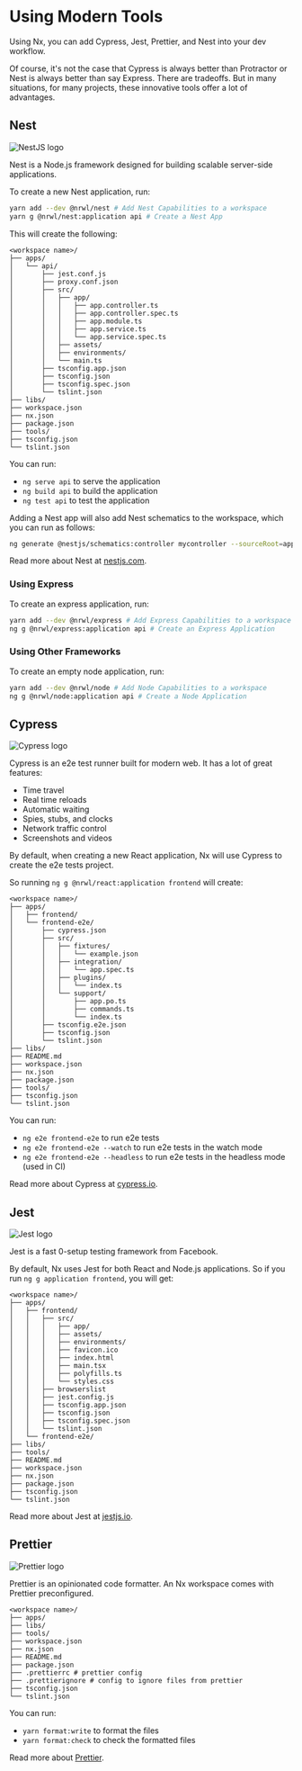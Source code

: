 # Using Modern Tools

Using Nx, you can add Cypress, Jest, Prettier, and Nest into your dev workflow.

Of course, it's not the case that Cypress is always better than Protractor or Nest is always better than say Express. There are tradeoffs. But in many situations, for many projects, these innovative tools offer a lot of advantages.

## Nest

![NestJS logo](./nest-logo.png)

Nest is a Node.js framework designed for building scalable server-side applications.

To create a new Nest application, run:

```bash
yarn add --dev @nrwl/nest # Add Nest Capabilities to a workspace
yarn g @nrwl/nest:application api # Create a Nest App
```

This will create the following:

```treeview
<workspace name>/
├── apps/
│   └── api/
│       ├── jest.conf.js
│       ├── proxy.conf.json
│       ├── src/
│       │   ├── app/
│       │   │   ├── app.controller.ts
│       │   │   ├── app.controller.spec.ts
│       │   │   ├── app.module.ts
│       │   │   ├── app.service.ts
│       │   │   └── app.service.spec.ts
│       │   ├── assets/
│       │   ├── environments/
│       │   └── main.ts
│       ├── tsconfig.app.json
│       ├── tsconfig.json
│       ├── tsconfig.spec.json
│       └── tslint.json
├── libs/
├── workspace.json
├── nx.json
├── package.json
├── tools/
├── tsconfig.json
└── tslint.json
```

You can run:

- `ng serve api` to serve the application
- `ng build api` to build the application
- `ng test api` to test the application

Adding a Nest app will also add Nest schematics to the workspace, which you can run as follows:

```bash
ng generate @nestjs/schematics:controller mycontroller --sourceRoot=apps/nestapp/src --path=app
```

Read more about Nest at [nestjs.com](https://nestjs.com).

### Using Express

To create an express application, run:

```bash
yarn add --dev @nrwl/express # Add Express Capabilities to a workspace
ng g @nrwl/express:application api # Create an Express Application
```

### Using Other Frameworks

To create an empty node application, run:

```bash
yarn add --dev @nrwl/node # Add Node Capabilities to a workspace
ng g @nrwl/node:application api # Create a Node Application
```

## Cypress

![Cypress logo](../../shared/cypress-logo.png)

Cypress is an e2e test runner built for modern web. It has a lot of great features:

- Time travel
- Real time reloads
- Automatic waiting
- Spies, stubs, and clocks
- Network traffic control
- Screenshots and videos

By default, when creating a new React application, Nx will use Cypress to create the e2e tests project.

So running `ng g @nrwl/react:application frontend` will create:

```treeview
<workspace name>/
├── apps/
│   ├── frontend/
│   └── frontend-e2e/
│       ├── cypress.json
│       ├── src/
│       │   ├── fixtures/
│       │   │   └── example.json
│       │   ├── integration/
│       │   │   └── app.spec.ts
│       │   ├── plugins/
│       │   │   └── index.ts
│       │   └── support/
│       │       ├── app.po.ts
│       │       ├── commands.ts
│       │       └── index.ts
│       ├── tsconfig.e2e.json
│       ├── tsconfig.json
│       └── tslint.json
├── libs/
├── README.md
├── workspace.json
├── nx.json
├── package.json
├── tools/
├── tsconfig.json
└── tslint.json
```

You can run:

- `ng e2e frontend-e2e` to run e2e tests
- `ng e2e frontend-e2e --watch` to run e2e tests in the watch mode
- `ng e2e frontend-e2e --headless` to run e2e tests in the headless mode (used in CI)

Read more about Cypress at [cypress.io](https://cypress.io).

## Jest

![Jest logo](../../shared/jest-logo.png)

Jest is a fast 0-setup testing framework from Facebook.

By default, Nx uses Jest for both React and Node.js applications. So if you run `ng g application frontend`, you will get:

```treeview
<workspace name>/
├── apps/
│   ├── frontend/
│   │   ├── src/
│   │   │   ├── app/
│   │   │   ├── assets/
│   │   │   ├── environments/
│   │   │   ├── favicon.ico
│   │   │   ├── index.html
│   │   │   ├── main.tsx
│   │   │   ├── polyfills.ts
│   │   │   └── styles.css
│   │   ├── browserslist
│   │   ├── jest.config.js
│   │   ├── tsconfig.app.json
│   │   ├── tsconfig.json
│   │   ├── tsconfig.spec.json
│   │   └── tslint.json
│   └── frontend-e2e/
├── libs/
├── tools/
├── README.md
├── workspace.json
├── nx.json
├── package.json
├── tsconfig.json
└── tslint.json
```

Read more about Jest at [jestjs.io](https://jestjs.io).

## Prettier

![Prettier logo](./prettier-logo.png)

Prettier is an opinionated code formatter. An Nx workspace comes with Prettier preconfigured.

```treeview
<workspace name>/
├── apps/
├── libs/
├── tools/
├── workspace.json
├── nx.json
├── README.md
├── package.json
├── .prettierrc # prettier config
├── .prettierignore # config to ignore files from prettier
├── tsconfig.json
└── tslint.json
```

You can run:

- `yarn format:write` to format the files
- `yarn format:check` to check the formatted files

Read more about [Prettier](https://prettier.io).
